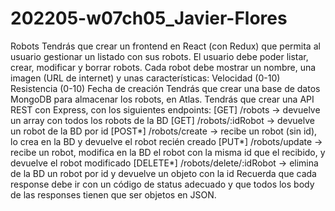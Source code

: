 # 202205-w07ch05_Javier-Flores
Robots  Tendrás que crear un frontend en React (con Redux) que permita al usuario gestionar un listado con sus robots. El usuario debe poder listar, crear, modificar y borrar robots. Cada robot debe mostrar un nombre, una imagen (URL de internet) y unas características:      Velocidad (0-10)     Resistencia (0-10)     Fecha de creación  Tendrás que crear una base de datos MongoDB para almacenar los robots, en Atlas.  Tendrás que crear una API REST con Express, con los siguientes endpoints:  [GET] /robots -> devuelve un array con todos los robots de la BD  [GET] /robots/:idRobot -> devuelve un robot de la BD por id  [POST*] /robots/create -> recibe un robot (sin id), lo crea en la BD y devuelve el robot recién creado  [PUT*] /robots/update -> recibe un robot, modifica en la BD el robot con la misma id que el recibido, y devuelve el robot modificado  [DELETE*] /robots/delete/:idRobot -> elimina de la BD un robot por id y devuelve un objeto con la id  Recuerda que cada response debe ir con un código de status adecuado y que todos los body de las responses tienen que ser objetos en JSON.
